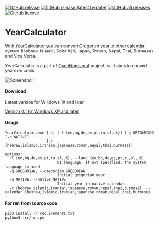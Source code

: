 [![GitHub release](https://img.shields.io/github/release/opennumismat/YearCalculator.svg)](https://github.com/opennumismat/YearCalculator/releases/)
[![GitHub release (latest by date)](https://img.shields.io/github/downloads/opennumismat/YearCalculator/latest/total.svg)](https://hanadigital.github.io/grev/?user=OpenNumismat&repo=YearCalculator)
[![GitHub all releases](https://img.shields.io/github/downloads/opennumismat/YearCalculator/total.svg)](https://hanadigital.github.io/grev/?user=OpenNumismat&repo=YearCalculator)
[![GitHub license](https://img.shields.io/github/license/opennumismat/YearCalculator.svg)](https://github.com/opennumismat/YearCalculator/blob/master/LICENSE)

# YearCalculator

With YearCalculator you can convert Gregorian year to other calendar system (Hebrew, Islamic, Solar hijri, Japan, Roman, Nepal, Thai, Burmese) and Vice Versa.

YearCalculator is a part of [OpenNumismat](https://opennumismat.github.io/) project, so it aims to convert years on coins.

![Screenshot](https://opennumismat.github.io/images/YearCalculator.png)

#### Download
[Latest version for Windows 10 and later](https://github.com/OpenNumismat/YearCalculator/releases/latest)

[Version 0.1 for Windows XP and later](https://github.com/OpenNumismat/YearCalculator/releases/download/0.1/YearCalculator.zip)

#### Usage
    YearCalculator.exe [-h] [-l {en,bg,de,es,pt,ru,sl,uk}] [-g GREGORIAN] [-n NATIVE]
                       [-c {hebrew,islamic,iranian,japanese,roman,nepal,thai,burmese}]

    options:
      -l {en,bg,de,es,pt,ru,sl,uk}, --lang {en,bg,de,es,pt,ru,sl,uk}
                            UI language. If not specified, the system language is used
      -g GREGORIAN, --gregorian GREGORIAN
                            Initial gregorian year
      -n NATIVE, --native NATIVE
                            Initial year in native calendar
      -c {hebrew,islamic,iranian,japanese,roman,nepal,thai,burmese}, --calendar {hebrew,islamic,iranian,japanese,roman,nepal,thai,burmese}

#### For run from source code
    pip3 install -r requirements.txt
    python3 src/run.py
